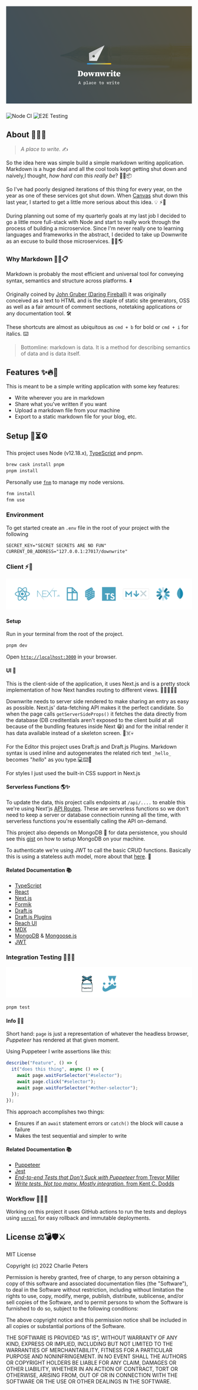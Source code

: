 # ![Downwrite](.github/images/downwrite-og.png)

![Node CI](https://github.com/charliewilco/downwrite/workflows/Node%20CI/badge.svg)
![E2E Testing](https://github.com/charliewilco/downwrite/workflows/E2E%20Testing/badge.svg)

## About 🤔🦄🎉

> _A place to write._ ✍️

So the idea here was simple build a simple markdown writing application. Markdown is a huge deal and all the cool tools kept getting shut down and naively,I thought, _how hard can this really be_? 🤔📝📦

So I've had poorly designed iterations of this thing for every year, on the year as one of these services got shut down. When [Canvas](https://blog.usecanvas.com/) shut down this last year, I started to get a little more serious about this idea. 💡 ⚡🔭

During planning out some of my quarterly goals at my last job I decided to go a little more full-stack with Node and start to really work through the process of building a microservice. Since I'm never really one to learning languages and frameworks in the abstract, I decided to take up Downwrite as an excuse to build those microservices. 📡💸🌎

### Why Markdown 🧐🤨📋

Markdown is probably the most efficient and universal tool for conveying syntax, semantics and structure across platforms. ⬇️

Originally coined by [John Gruber (Daring Fireball)](https://daringfireball.net/projects/markdown/) it was originally conceived as a text to HTML and is the staple of static site generators, OSS as well as a fair amount of comment sections, notetaking applications or any documentation tool. 🛠

These shortcuts are almost as ubiquitous as `cmd + b` for bold or `cmd + i` for italics. ⌨️

> Bottomline: markdown is data. It is a method for describing semantics of data and is data itself.

## Features ✨🔥🚀

This is meant to be a simple writing application with some key features:

- Write wherever you are in markdown
- Share what you've written if you want
- Upload a markdown file from your machine
- Export to a static markdown file for your blog, etc.

## Setup 📲⏳⚙️

This project uses Node (v12.18.x), [TypeScript](https://www.typescriptlang.org/) and pnpm.

```bash
brew cask install pnpm
pnpm install
```

Personally use [`fnm`](https://github.com/Schniz/fnm) to manage my node versions.

```bash
fnm install
fnm use
```

### Environment

To get started create an `.env` file in the root of your project with the following

```env
SECRET_KEY="SECRET SECRETS ARE NO FUN"
CURRENT_DB_ADDRESS="127.0.0.1:27017/downwrite"
```

### Client ⚡️🦊

![Logos for Related Projects](.github/images/Client-2020.png)

#### Setup

Run in your terminal from the root of the project.

```bash
pnpm dev
```

Open [`http://localhost:3000`](http://localhost:3000/) in your browser.

#### UI 📝

This is the client-side of the application, it uses Next.js and is a pretty stock implementation of how Next handles routing to different views. 👨‍💻🤜🦑🤯

Downwrite needs to server side rendered to make sharing an entry as easy as possible. Next.js' data-fetching API makes it the perfect candidate. So when the page calls `getServerSideProps()` it fetches the data directly from the database (DB creditentials aren't exposed to the client build at all because of the bundling features inside Next 😁) and for the initial render it has data available instead of a skeleton screen. 🤖☠️💀

For the Editor this project uses Draft.js and Draft.js Plugins. Markdown syntax is used inline and autogenerates the related rich text `_hello_` becomes "_hello_" as you type.💻⌨️🔏

For styles I just used the built-in CSS support in Next.js

#### Serverless Functions 🌎✨

To update the data, this project calls endpoints at `/api/....` to enable this we're using Next'js [API Routes](https://nextjs.org/docs/api-routes/introduction). These are serverless functions so we don't need to keep a server or database connectioin running all the time, with serverless functions you're essentially calling the API on-demand.

This project also depends on MongoDB 🍍 for data persistence, you should see this [gist](https://gist.github.com/nrollr/9f523ae17ecdbb50311980503409aeb3) on how to setup MongoDB on your machine.

To authenticate we're using JWT to call the basic CRUD functions. Basically this is using a stateless auth model, more about that [here](https://auth0.com/blog/stateless-auth-for-stateful-minds/). 🔐

#### Related Documentation 📚

- [TypeScript](https://www.typescriptlang.org/)
- [React](https://reactjs.org/)
- [Next.js](https://nextjs.org/)
- [Formik](https://formik.org/)
- [Draft.js](https://draftjs.org/)
- [Draft.js Plugins](https://www.draft-js-plugins.com/)
- [Reach UI](https://reach.tech/)
- [MDX](https://mdxjs.com/)
- [MongoDB](https://docs.mongodb.com/manual/support/) & [Mongoose.js](http://mongoosejs.com)
- [JWT](https://auth0.com/blog/hapijs-authentication-secure-your-api-with-json-web-tokens/)

### Integration Testing 🌈🦁🐛

![Logos for Related Projects](.github/images/Integration.png)

```bash
pnpm test
```

#### Info 📝🧪

Short hand: `page` is just a representation of whatever the headless browser, _Puppeteer_ has rendered at that given moment.

Using Puppeteer I write assertions like this:

```js
describe("Feature", () => {
  it("does this thing", async () => {
    await page.waitForSelector("#selector");
    await page.click("#selector");
    await page.waitForSelector("#other-selector");
  });
});
```

This approach accomplishes two things:

- Ensures if an `await` statement errors or `catch()` the block will cause a failure
- Makes the test sequential and simpler to write

#### Related Documentation 📚

- [Puppeteer](https://github.com/GoogleChrome/puppeteer/blob/master/docs/api.md)
- [Jest](https://jestjs.io/)
- [_End-to-end Tests that Don’t Suck with Puppeteer_ from Trevor Miller](https://ropig.com/blog/end-end-tests-dont-suck-puppeteer/)
- [_Write tests. Not too many. Mostly integration._ from Kent C. Dodds](https://blog.kentcdodds.com/write-tests-not-too-many-mostly-integration-5e8c7fff591c)

### Workflow 👷‍♀️🚧

Working on this project it uses GitHub actions to run the tests and deploys using [`vercel`](https://vercel.com) for easy rollback and immutable deployments.

## License ⚖️💣🛡⚔️

MIT License

Copyright (c) 2022 Charlie Peters

Permission is hereby granted, free of charge, to any person obtaining a copy
of this software and associated documentation files (the "Software"), to deal
in the Software without restriction, including without limitation the rights
to use, copy, modify, merge, publish, distribute, sublicense, and/or sell
copies of the Software, and to permit persons to whom the Software is
furnished to do so, subject to the following conditions:

The above copyright notice and this permission notice shall be included in all
copies or substantial portions of the Software.

THE SOFTWARE IS PROVIDED "AS IS", WITHOUT WARRANTY OF ANY KIND, EXPRESS OR
IMPLIED, INCLUDING BUT NOT LIMITED TO THE WARRANTIES OF MERCHANTABILITY,
FITNESS FOR A PARTICULAR PURPOSE AND NONINFRINGEMENT. IN NO EVENT SHALL THE
AUTHORS OR COPYRIGHT HOLDERS BE LIABLE FOR ANY CLAIM, DAMAGES OR OTHER
LIABILITY, WHETHER IN AN ACTION OF CONTRACT, TORT OR OTHERWISE, ARISING FROM,
OUT OF OR IN CONNECTION WITH THE SOFTWARE OR THE USE OR OTHER DEALINGS IN THE
SOFTWARE.
